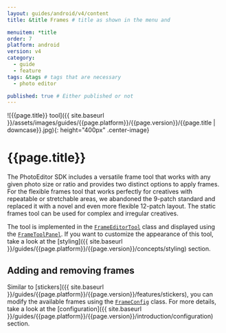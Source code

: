 ```yaml
---
layout: guides/android/v4/content
title: &title Frames # title as shown in the menu and 

menuitem: *title
order: 7
platform: android
version: v4
category: 
  - guide
  - feature
tags: &tags # tags that are necessary
  - photo editor 

published: true # Either published or not 
---
```


![{{page.title}} tool]({{ site.baseurl }}/assets/images/guides/{{page.platform}}/{{page.version}}/{{page.title | downcase}}.jpg){: height="400px" .center-image}

# {{page.title}}

The PhotoEditor SDK includes a versatile frame tool that works with any given photo size or ratio and provides two distinct options to apply frames. For the flexible frames tool that works perfectly for creatives with repeatable or stretchable areas, we abandoned the 9-patch standard and replaced it with a novel and even more flexible 12-patch layout. The static frames tool can be used for complex and irregular creatives.

The tool is implemented in the [`FrameEditorTool`](https://static.photoeditorsdk.com/docs/android-v3/ly/img/android/sdk/tools/FrameEditorTool.html) class and displayed using the [`FrameToolPanel`](https://static.photoeditorsdk.com/docs/android-v3/ly/img/android/ui/panels/FrameToolPanel.html). If you want to customize the appearance of this tool, take a look at the [styling]({{ site.baseurl }}/guides/{{page.platform}}/{{page.version}}/concepts/styling) section.

## Adding and removing frames

Similar to [stickers]({{ site.baseurl }}/guides/{{page.platform}}/{{page.version}}/features/stickers), you can modify the available frames using the [`FrameConfig`](https://static.photoeditorsdk.com/docs/android-v3/ly/img/android/sdk/models/config/FrameConfig.html) class. For more details, take a look at the [configuration]({{ site.baseurl }}/guides/{{page.platform}}/{{page.version}}/introduction/configuration) section.
